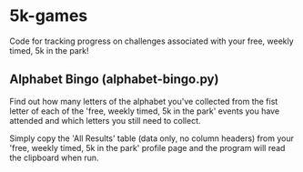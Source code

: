 # 5k-games
Code for tracking progress on challenges associated with your free, weekly timed, 5k in the park!


## Alphabet Bingo (alphabet-bingo.py)
Find out how many letters of the alphabet you've collected from the fist letter of each of the 'free, weekly timed, 5k in the park' events you have attended and which letters you still need to collect.

Simply copy the 'All Results' table (data only, no column headers) from your 'free, weekly timed, 5k in the park' profile page and the program will read the clipboard when run.
